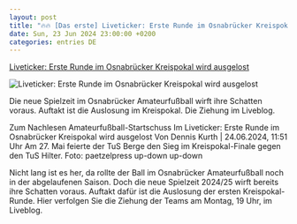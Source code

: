 ```yaml
---
layout: post
title: "🔥🔥 [Das erste] Liveticker: Erste Runde im Osnabrücker Kreispokal wird ausgelost"
date: Sun, 23 Jun 2024 23:00:00 +0200
categories: entries DE
---
```

[Liveticker: Erste Runde im Osnabrücker Kreispokal wird ausgelost](https://www.noz.de/sport/amateurfussball-os/artikel/liveticker-erste-runde-im-osnabruecker-kreispokal-wird-ausgelost-47281251)

![Liveticker: Erste Runde im Osnabrücker Kreispokal wird ausgelost](https://images.noz-mhn.de/img/47281227/crop/cbase_16_9-w1200/793528401/272186729/hilber20230527-1001.jpg)

Die neue Spielzeit im Osnabrücker Amateurfußball wirft ihre Schatten voraus. Auftakt ist die Auslosung im Kreispokal. Die Ziehung im Liveblog.

Zum Nachlesen Amateurfußball-Startschuss Im Liveticker: Erste Runde im Osnabrücker Kreispokal wird ausgelost Von Dennis Kurth | 24.06.2024, 11:51 Uhr Am 27. Mai feierte der TuS Berge den Sieg im Kreispokal-Finale gegen den TuS Hilter. Foto: paetzelpress up-down up-down

Nicht lang ist es her, da rollte der Ball im Osnabrücker Amateurfußball noch in der abgelaufenen Saison. Doch die neue Spielzeit 2024/25 wirft bereits ihre Schatten voraus. Auftakt dafür ist die Auslosung der ersten Kreispokal-Runde. Hier verfolgen Sie die Ziehung der Teams am Montag, 19 Uhr, im Liveblog.

